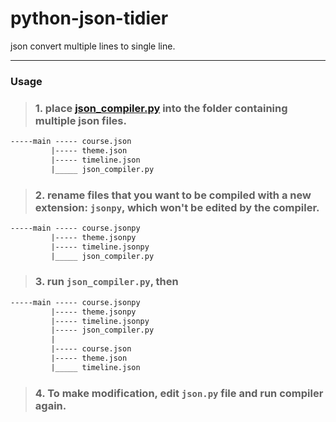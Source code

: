 # python-json-tidier
json convert multiple lines to single line. 
<hr />

### Usage

> ### 1. place [json_compiler.py](https://github.com/Weilory/python-json-tidier/blob/main/main/json_compiler.py) into the folder containing multiple json files.

```txt
-----main ----- course.json
         |----- theme.json
         |----- timeline.json
         |_____ json_compiler.py
```

> ### 2. rename files that you want to be compiled with a new extension: `jsonpy`, which won't be edited by the compiler. 

```txt
-----main ----- course.jsonpy
         |----- theme.jsonpy
         |----- timeline.jsonpy
         |_____ json_compiler.py
```

> ### 3. run `json_compiler.py`, then

```txt
-----main ----- course.jsonpy
         |----- theme.jsonpy
         |----- timeline.jsonpy
         |----- json_compiler.py
         |
         |----- course.json
         |----- theme.json
         |_____ timeline.json
```

> ### 4. To make modification, edit `json.py` file and run compiler again. 



